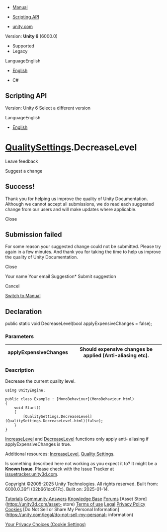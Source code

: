 [ ]()

  * [Manual](../Manual/index.html)
  * [Scripting API](../ScriptReference/index.html)

  * [unity.com](https://unity.com/)

Version: **Unity 6** (6000.0)

  * Supported
  * Legacy

LanguageEnglish

  * [English]()

  * C#

[ ](https://docs.unity3d.com)

## Scripting API

Version: Unity 6 Select a different version

LanguageEnglish

  * [English]()

#  [QualitySettings](QualitySettings.html).DecreaseLevel

Leave feedback

Suggest a change

## Success!

Thank you for helping us improve the quality of Unity Documentation. Although
we cannot accept all submissions, we do read each suggested change from our
users and will make updates where applicable.

Close

## Submission failed

For some reason your suggested change could not be submitted. Please <a>try
again</a> in a few minutes. And thank you for taking the time to help us
improve the quality of Unity Documentation.

Close

Your name Your email Suggestion* Submit suggestion

Cancel

[Switch to Manual](../Manual/class-QualitySettings.html "Go to QualitySettings
Component in the Manual")

## Declaration

public static void DecreaseLevel(bool applyExpensiveChanges = false);

### Parameters

applyExpensiveChanges | Should expensive changes be applied (Anti-aliasing etc).  
---|---  
  
### Description

Decrease the current quality level.

    
    
    using UnityEngine;  
      
    public class Example : [MonoBehaviour](MonoBehaviour.html)
    {
        void Start()
        {
            [QualitySettings.DecreaseLevel](QualitySettings.DecreaseLevel.html)(false);
        }
    }
    

[IncreaseLevel](QualitySettings.IncreaseLevel.html) and
[DecreaseLevel](QualitySettings.DecreaseLevel.html) functions only apply anti-
aliasing if applyExpensiveChanges is true.  
  
Additional resources: [IncreaseLevel](QualitySettings.IncreaseLevel.html),
[Quality Settings](../Manual/class-QualitySettings.html).

Is something described here not working as you expect it to? It might be a
**Known Issue**. Please check with the Issue Tracker at
[issuetracker.unity3d.com](https://issuetracker.unity3d.com).

Copyright ©2005-2025 Unity Technologies. All rights reserved. Built from:
6000.0.36f1 (02b661dc617c). Built on: 2025-01-14.

[Tutorials](https://unity3d.com/learn) [Community
Answers](https://answers.unity3d.com) [Knowledge
Base](https://support.unity3d.com/hc/en-us)
[Forums](https://forum.unity3d.com) [Asset Store](https://unity3d.com/asset-
store) [Terms of use](https://docs.unity3d.com/Manual/TermsOfUse.html)
[Legal](https://unity.com/legal) [Privacy
Policy](https://unity.com/legal/privacy-policy)
[Cookies](https://unity.com/legal/cookie-policy) [Do Not Sell or Share My
Personal Information](https://unity.com/legal/do-not-sell-my-personal-
information)

[Your Privacy Choices (Cookie Settings)](javascript:void\(0\);)

